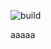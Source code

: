 ![build](https://github.com/Seyther/Test-Github-Action/actions/workflows/build.yml/badge.svg)

aaaaa

